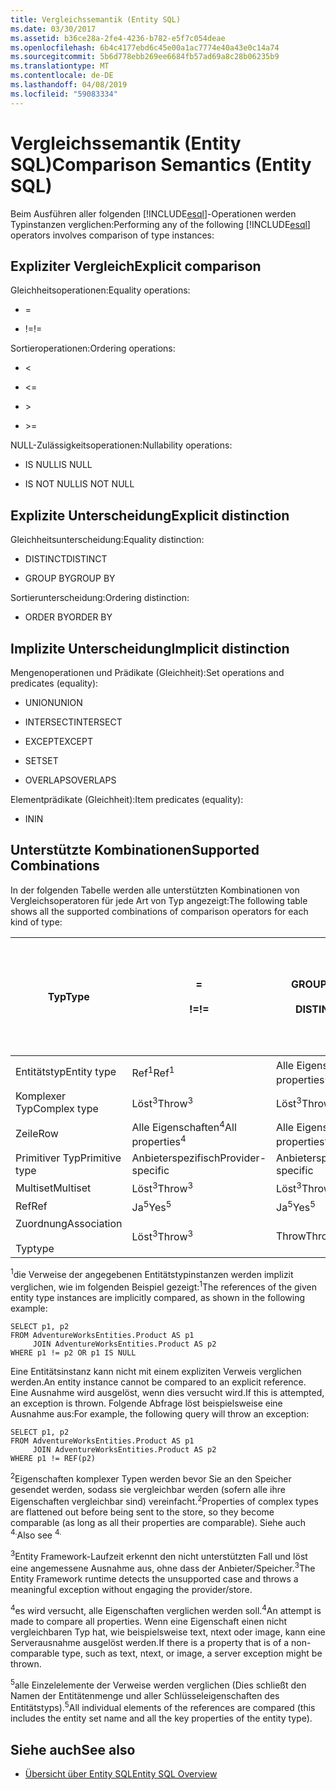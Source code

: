 ```yaml
---
title: Vergleichssemantik (Entity SQL)
ms.date: 03/30/2017
ms.assetid: b36ce28a-2fe4-4236-b782-e5f7c054deae
ms.openlocfilehash: 6b4c4177ebd6c45e00a1ac7774e40a43e0c14a74
ms.sourcegitcommit: 5b6d778ebb269ee6684fb57ad69a8c28b06235b9
ms.translationtype: MT
ms.contentlocale: de-DE
ms.lasthandoff: 04/08/2019
ms.locfileid: "59083334"
---
```

# <a name="comparison-semantics-entity-sql"></a><span data-ttu-id="d6d68-102">Vergleichssemantik (Entity SQL)</span><span class="sxs-lookup"><span data-stu-id="d6d68-102">Comparison Semantics (Entity SQL)</span></span>
<span data-ttu-id="d6d68-103">Beim Ausführen aller folgenden [!INCLUDE[esql](../../../../../../includes/esql-md.md)]-Operationen werden Typinstanzen verglichen:</span><span class="sxs-lookup"><span data-stu-id="d6d68-103">Performing any of the following [!INCLUDE[esql](../../../../../../includes/esql-md.md)] operators involves comparison of type instances:</span></span>  
  
## <a name="explicit-comparison"></a><span data-ttu-id="d6d68-104">Expliziter Vergleich</span><span class="sxs-lookup"><span data-stu-id="d6d68-104">Explicit comparison</span></span>  
 <span data-ttu-id="d6d68-105">Gleichheitsoperationen:</span><span class="sxs-lookup"><span data-stu-id="d6d68-105">Equality operations:</span></span>  
  
-   =  
  
-   <span data-ttu-id="d6d68-106">!=</span><span class="sxs-lookup"><span data-stu-id="d6d68-106">!=</span></span>  
  
 <span data-ttu-id="d6d68-107">Sortieroperationen:</span><span class="sxs-lookup"><span data-stu-id="d6d68-107">Ordering operations:</span></span>  
  
-   <  
  
-   \<=  
  
-   \>  
  
-   \>=  
  
 <span data-ttu-id="d6d68-108">NULL-Zulässigkeitsoperationen:</span><span class="sxs-lookup"><span data-stu-id="d6d68-108">Nullability operations:</span></span>  
  
-   <span data-ttu-id="d6d68-109">IS NULL</span><span class="sxs-lookup"><span data-stu-id="d6d68-109">IS NULL</span></span>  
  
-   <span data-ttu-id="d6d68-110">IS NOT NULL</span><span class="sxs-lookup"><span data-stu-id="d6d68-110">IS NOT NULL</span></span>  
  
## <a name="explicit-distinction"></a><span data-ttu-id="d6d68-111">Explizite Unterscheidung</span><span class="sxs-lookup"><span data-stu-id="d6d68-111">Explicit distinction</span></span>  
 <span data-ttu-id="d6d68-112">Gleichheitsunterscheidung:</span><span class="sxs-lookup"><span data-stu-id="d6d68-112">Equality distinction:</span></span>  
  
-   <span data-ttu-id="d6d68-113">DISTINCT</span><span class="sxs-lookup"><span data-stu-id="d6d68-113">DISTINCT</span></span>  
  
-   <span data-ttu-id="d6d68-114">GROUP BY</span><span class="sxs-lookup"><span data-stu-id="d6d68-114">GROUP BY</span></span>  
  
 <span data-ttu-id="d6d68-115">Sortierunterscheidung:</span><span class="sxs-lookup"><span data-stu-id="d6d68-115">Ordering distinction:</span></span>  
  
-   <span data-ttu-id="d6d68-116">ORDER BY</span><span class="sxs-lookup"><span data-stu-id="d6d68-116">ORDER BY</span></span>  
  
## <a name="implicit-distinction"></a><span data-ttu-id="d6d68-117">Implizite Unterscheidung</span><span class="sxs-lookup"><span data-stu-id="d6d68-117">Implicit distinction</span></span>  
 <span data-ttu-id="d6d68-118">Mengenoperationen und Prädikate (Gleichheit):</span><span class="sxs-lookup"><span data-stu-id="d6d68-118">Set operations and predicates (equality):</span></span>  
  
-   <span data-ttu-id="d6d68-119">UNION</span><span class="sxs-lookup"><span data-stu-id="d6d68-119">UNION</span></span>  
  
-   <span data-ttu-id="d6d68-120">INTERSECT</span><span class="sxs-lookup"><span data-stu-id="d6d68-120">INTERSECT</span></span>  
  
-   <span data-ttu-id="d6d68-121">EXCEPT</span><span class="sxs-lookup"><span data-stu-id="d6d68-121">EXCEPT</span></span>  
  
-   <span data-ttu-id="d6d68-122">SET</span><span class="sxs-lookup"><span data-stu-id="d6d68-122">SET</span></span>  
  
-   <span data-ttu-id="d6d68-123">OVERLAPS</span><span class="sxs-lookup"><span data-stu-id="d6d68-123">OVERLAPS</span></span>  
  
 <span data-ttu-id="d6d68-124">Elementprädikate (Gleichheit):</span><span class="sxs-lookup"><span data-stu-id="d6d68-124">Item predicates (equality):</span></span>  
  
-   <span data-ttu-id="d6d68-125">IN</span><span class="sxs-lookup"><span data-stu-id="d6d68-125">IN</span></span>  
  
## <a name="supported-combinations"></a><span data-ttu-id="d6d68-126">Unterstützte Kombinationen</span><span class="sxs-lookup"><span data-stu-id="d6d68-126">Supported Combinations</span></span>  
 <span data-ttu-id="d6d68-127">In der folgenden Tabelle werden alle unterstützten Kombinationen von Vergleichsoperatoren für jede Art von Typ angezeigt:</span><span class="sxs-lookup"><span data-stu-id="d6d68-127">The following table shows all the supported combinations of comparison operators for each kind of type:</span></span>  
  
|**<span data-ttu-id="d6d68-128">Typ</span><span class="sxs-lookup"><span data-stu-id="d6d68-128">Type</span></span>**|**=**<br /><br /> **<span data-ttu-id="d6d68-129">!=</span><span class="sxs-lookup"><span data-stu-id="d6d68-129">!=</span></span>**|**<span data-ttu-id="d6d68-130">GROUP BY</span><span class="sxs-lookup"><span data-stu-id="d6d68-130">GROUP BY</span></span>**<br /><br /> **<span data-ttu-id="d6d68-131">DISTINCT</span><span class="sxs-lookup"><span data-stu-id="d6d68-131">DISTINCT</span></span>**|**<span data-ttu-id="d6d68-132">UNION</span><span class="sxs-lookup"><span data-stu-id="d6d68-132">UNION</span></span>**<br /><br /> **<span data-ttu-id="d6d68-133">INTERSECT</span><span class="sxs-lookup"><span data-stu-id="d6d68-133">INTERSECT</span></span>**<br /><br /> **<span data-ttu-id="d6d68-134">EXCEPT</span><span class="sxs-lookup"><span data-stu-id="d6d68-134">EXCEPT</span></span>**<br /><br /> **<span data-ttu-id="d6d68-135">SET</span><span class="sxs-lookup"><span data-stu-id="d6d68-135">SET</span></span>**<br /><br /> **<span data-ttu-id="d6d68-136">OVERLAPS</span><span class="sxs-lookup"><span data-stu-id="d6d68-136">OVERLAPS</span></span>**|**<span data-ttu-id="d6d68-137">IN</span><span class="sxs-lookup"><span data-stu-id="d6d68-137">IN</span></span>**|**<span data-ttu-id="d6d68-138"><   <=</span><span class="sxs-lookup"><span data-stu-id="d6d68-138"><   <=</span></span>**<br /><br /> **<span data-ttu-id="d6d68-139">>   >=</span><span class="sxs-lookup"><span data-stu-id="d6d68-139">>   >=</span></span>**|**<span data-ttu-id="d6d68-140">ORDER BY</span><span class="sxs-lookup"><span data-stu-id="d6d68-140">ORDER BY</span></span>**|**<span data-ttu-id="d6d68-141">IS NULL</span><span class="sxs-lookup"><span data-stu-id="d6d68-141">IS NULL</span></span>**<br /><br /> **<span data-ttu-id="d6d68-142">IS NOT NULL</span><span class="sxs-lookup"><span data-stu-id="d6d68-142">IS NOT NULL</span></span>**|  
|-|-|-|-|-|-|-|-|  
|<span data-ttu-id="d6d68-143">Entitätstyp</span><span class="sxs-lookup"><span data-stu-id="d6d68-143">Entity type</span></span>|<span data-ttu-id="d6d68-144">Ref<sup>1</sup></span><span class="sxs-lookup"><span data-stu-id="d6d68-144">Ref<sup>1</sup></span></span>|<span data-ttu-id="d6d68-145">Alle Eigenschaften<sup>2</sup></span><span class="sxs-lookup"><span data-stu-id="d6d68-145">All properties<sup>2</sup></span></span>|<span data-ttu-id="d6d68-146">Alle Eigenschaften<sup>2</sup></span><span class="sxs-lookup"><span data-stu-id="d6d68-146">All properties<sup>2</sup></span></span>|<span data-ttu-id="d6d68-147">Alle Eigenschaften<sup>2</sup></span><span class="sxs-lookup"><span data-stu-id="d6d68-147">All properties<sup>2</sup></span></span>|<span data-ttu-id="d6d68-148">Löst<sup>3</sup></span><span class="sxs-lookup"><span data-stu-id="d6d68-148">Throw<sup>3</sup></span></span>|<span data-ttu-id="d6d68-149">Löst<sup>3</sup></span><span class="sxs-lookup"><span data-stu-id="d6d68-149">Throw<sup>3</sup></span></span>|<span data-ttu-id="d6d68-150">Ref<sup>1</sup></span><span class="sxs-lookup"><span data-stu-id="d6d68-150">Ref<sup>1</sup></span></span>|  
|<span data-ttu-id="d6d68-151">Komplexer Typ</span><span class="sxs-lookup"><span data-stu-id="d6d68-151">Complex type</span></span>|<span data-ttu-id="d6d68-152">Löst<sup>3</sup></span><span class="sxs-lookup"><span data-stu-id="d6d68-152">Throw<sup>3</sup></span></span>|<span data-ttu-id="d6d68-153">Löst<sup>3</sup></span><span class="sxs-lookup"><span data-stu-id="d6d68-153">Throw<sup>3</sup></span></span>|<span data-ttu-id="d6d68-154">Löst<sup>3</sup></span><span class="sxs-lookup"><span data-stu-id="d6d68-154">Throw<sup>3</sup></span></span>|<span data-ttu-id="d6d68-155">Löst<sup>3</sup></span><span class="sxs-lookup"><span data-stu-id="d6d68-155">Throw<sup>3</sup></span></span>|<span data-ttu-id="d6d68-156">Löst<sup>3</sup></span><span class="sxs-lookup"><span data-stu-id="d6d68-156">Throw<sup>3</sup></span></span>|<span data-ttu-id="d6d68-157">Löst<sup>3</sup></span><span class="sxs-lookup"><span data-stu-id="d6d68-157">Throw<sup>3</sup></span></span>|<span data-ttu-id="d6d68-158">Löst<sup>3</sup></span><span class="sxs-lookup"><span data-stu-id="d6d68-158">Throw<sup>3</sup></span></span>|  
|<span data-ttu-id="d6d68-159">Zeile</span><span class="sxs-lookup"><span data-stu-id="d6d68-159">Row</span></span>|<span data-ttu-id="d6d68-160">Alle Eigenschaften<sup>4</sup></span><span class="sxs-lookup"><span data-stu-id="d6d68-160">All properties<sup>4</sup></span></span>|<span data-ttu-id="d6d68-161">Alle Eigenschaften<sup>4</sup></span><span class="sxs-lookup"><span data-stu-id="d6d68-161">All properties<sup>4</sup></span></span>|<span data-ttu-id="d6d68-162">Alle Eigenschaften<sup>4</sup></span><span class="sxs-lookup"><span data-stu-id="d6d68-162">All properties<sup>4</sup></span></span>|<span data-ttu-id="d6d68-163">Löst<sup>3</sup></span><span class="sxs-lookup"><span data-stu-id="d6d68-163">Throw<sup>3</sup></span></span>|<span data-ttu-id="d6d68-164">Löst<sup>3</sup></span><span class="sxs-lookup"><span data-stu-id="d6d68-164">Throw<sup>3</sup></span></span>|<span data-ttu-id="d6d68-165">Alle Eigenschaften<sup>4</sup></span><span class="sxs-lookup"><span data-stu-id="d6d68-165">All properties<sup>4</sup></span></span>|<span data-ttu-id="d6d68-166">Löst<sup>3</sup></span><span class="sxs-lookup"><span data-stu-id="d6d68-166">Throw<sup>3</sup></span></span>|  
|<span data-ttu-id="d6d68-167">Primitiver Typ</span><span class="sxs-lookup"><span data-stu-id="d6d68-167">Primitive type</span></span>|<span data-ttu-id="d6d68-168">Anbieterspezifisch</span><span class="sxs-lookup"><span data-stu-id="d6d68-168">Provider-specific</span></span>|<span data-ttu-id="d6d68-169">Anbieterspezifisch</span><span class="sxs-lookup"><span data-stu-id="d6d68-169">Provider-specific</span></span>|<span data-ttu-id="d6d68-170">Anbieterspezifisch</span><span class="sxs-lookup"><span data-stu-id="d6d68-170">Provider-specific</span></span>|<span data-ttu-id="d6d68-171">Anbieterspezifisch</span><span class="sxs-lookup"><span data-stu-id="d6d68-171">Provider-specific</span></span>|<span data-ttu-id="d6d68-172">Anbieterspezifisch</span><span class="sxs-lookup"><span data-stu-id="d6d68-172">Provider-specific</span></span>|<span data-ttu-id="d6d68-173">Anbieterspezifisch</span><span class="sxs-lookup"><span data-stu-id="d6d68-173">Provider-specific</span></span>|<span data-ttu-id="d6d68-174">Anbieterspezifisch</span><span class="sxs-lookup"><span data-stu-id="d6d68-174">Provider-specific</span></span>|  
|<span data-ttu-id="d6d68-175">Multiset</span><span class="sxs-lookup"><span data-stu-id="d6d68-175">Multiset</span></span>|<span data-ttu-id="d6d68-176">Löst<sup>3</sup></span><span class="sxs-lookup"><span data-stu-id="d6d68-176">Throw<sup>3</sup></span></span>|<span data-ttu-id="d6d68-177">Löst<sup>3</sup></span><span class="sxs-lookup"><span data-stu-id="d6d68-177">Throw<sup>3</sup></span></span>|<span data-ttu-id="d6d68-178">Löst<sup>3</sup></span><span class="sxs-lookup"><span data-stu-id="d6d68-178">Throw<sup>3</sup></span></span>|<span data-ttu-id="d6d68-179">Löst<sup>3</sup></span><span class="sxs-lookup"><span data-stu-id="d6d68-179">Throw<sup>3</sup></span></span>|<span data-ttu-id="d6d68-180">Löst<sup>3</sup></span><span class="sxs-lookup"><span data-stu-id="d6d68-180">Throw<sup>3</sup></span></span>|<span data-ttu-id="d6d68-181">Löst<sup>3</sup></span><span class="sxs-lookup"><span data-stu-id="d6d68-181">Throw<sup>3</sup></span></span>|<span data-ttu-id="d6d68-182">Löst<sup>3</sup></span><span class="sxs-lookup"><span data-stu-id="d6d68-182">Throw<sup>3</sup></span></span>|  
|<span data-ttu-id="d6d68-183">Ref</span><span class="sxs-lookup"><span data-stu-id="d6d68-183">Ref</span></span>|<span data-ttu-id="d6d68-184">Ja<sup>5</sup></span><span class="sxs-lookup"><span data-stu-id="d6d68-184">Yes<sup>5</sup></span></span>|<span data-ttu-id="d6d68-185">Ja<sup>5</sup></span><span class="sxs-lookup"><span data-stu-id="d6d68-185">Yes<sup>5</sup></span></span>|<span data-ttu-id="d6d68-186">Ja<sup>5</sup></span><span class="sxs-lookup"><span data-stu-id="d6d68-186">Yes<sup>5</sup></span></span>|<span data-ttu-id="d6d68-187">Ja<sup>5</sup></span><span class="sxs-lookup"><span data-stu-id="d6d68-187">Yes<sup>5</sup></span></span>|<span data-ttu-id="d6d68-188">Throw</span><span class="sxs-lookup"><span data-stu-id="d6d68-188">Throw</span></span>|<span data-ttu-id="d6d68-189">Throw</span><span class="sxs-lookup"><span data-stu-id="d6d68-189">Throw</span></span>|<span data-ttu-id="d6d68-190">Ja<sup>5</sup></span><span class="sxs-lookup"><span data-stu-id="d6d68-190">Yes<sup>5</sup></span></span>|  
|<span data-ttu-id="d6d68-191">Zuordnung</span><span class="sxs-lookup"><span data-stu-id="d6d68-191">Association</span></span><br /><br /> <span data-ttu-id="d6d68-192">Typ</span><span class="sxs-lookup"><span data-stu-id="d6d68-192">type</span></span>|<span data-ttu-id="d6d68-193">Löst<sup>3</sup></span><span class="sxs-lookup"><span data-stu-id="d6d68-193">Throw<sup>3</sup></span></span>|<span data-ttu-id="d6d68-194">Throw</span><span class="sxs-lookup"><span data-stu-id="d6d68-194">Throw</span></span>|<span data-ttu-id="d6d68-195">Throw</span><span class="sxs-lookup"><span data-stu-id="d6d68-195">Throw</span></span>|<span data-ttu-id="d6d68-196">Throw</span><span class="sxs-lookup"><span data-stu-id="d6d68-196">Throw</span></span>|<span data-ttu-id="d6d68-197">Löst<sup>3</sup></span><span class="sxs-lookup"><span data-stu-id="d6d68-197">Throw<sup>3</sup></span></span>|<span data-ttu-id="d6d68-198">Löst<sup>3</sup></span><span class="sxs-lookup"><span data-stu-id="d6d68-198">Throw<sup>3</sup></span></span>|<span data-ttu-id="d6d68-199">Löst<sup>3</sup></span><span class="sxs-lookup"><span data-stu-id="d6d68-199">Throw<sup>3</sup></span></span>|  
  
 <span data-ttu-id="d6d68-200"><sup>1</sup>die Verweise der angegebenen Entitätstypinstanzen werden implizit verglichen, wie im folgenden Beispiel gezeigt:</span><span class="sxs-lookup"><span data-stu-id="d6d68-200"><sup>1</sup>The references of the given entity type instances are implicitly compared, as shown in the following example:</span></span>  
  
```  
SELECT p1, p2   
FROM AdventureWorksEntities.Product AS p1   
     JOIN AdventureWorksEntities.Product AS p2   
WHERE p1 != p2 OR p1 IS NULL  
```  
  
 <span data-ttu-id="d6d68-201">Eine Entitätsinstanz kann nicht mit einem expliziten Verweis verglichen werden.</span><span class="sxs-lookup"><span data-stu-id="d6d68-201">An entity instance cannot be compared to an explicit reference.</span></span> <span data-ttu-id="d6d68-202">Eine Ausnahme wird ausgelöst, wenn dies versucht wird.</span><span class="sxs-lookup"><span data-stu-id="d6d68-202">If this is attempted, an exception is thrown.</span></span> <span data-ttu-id="d6d68-203">Folgende Abfrage löst beispielsweise eine Ausnahme aus:</span><span class="sxs-lookup"><span data-stu-id="d6d68-203">For example, the following query will throw an exception:</span></span>  
  
```  
SELECT p1, p2   
FROM AdventureWorksEntities.Product AS p1   
     JOIN AdventureWorksEntities.Product AS p2   
WHERE p1 != REF(p2)  
```  
  
 <span data-ttu-id="d6d68-204"><sup>2</sup>Eigenschaften komplexer Typen werden bevor Sie an den Speicher gesendet werden, sodass sie vergleichbar werden (sofern alle ihre Eigenschaften vergleichbar sind) vereinfacht.</span><span class="sxs-lookup"><span data-stu-id="d6d68-204"><sup>2</sup>Properties of complex types are flattened out before being sent to the store, so they become comparable (as long as all their properties are comparable).</span></span> <span data-ttu-id="d6d68-205">Siehe auch <sup>4.</sup></span><span class="sxs-lookup"><span data-stu-id="d6d68-205">Also see <sup>4.</sup></span></span>  
  
 <span data-ttu-id="d6d68-206"><sup>3</sup>Entity Framework-Laufzeit erkennt den nicht unterstützten Fall und löst eine angemessene Ausnahme aus, ohne dass der Anbieter/Speicher.</span><span class="sxs-lookup"><span data-stu-id="d6d68-206"><sup>3</sup>The Entity Framework runtime detects the unsupported case and throws a meaningful exception without engaging the provider/store.</span></span>  
  
 <span data-ttu-id="d6d68-207"><sup>4</sup>es wird versucht, alle Eigenschaften verglichen werden soll.</span><span class="sxs-lookup"><span data-stu-id="d6d68-207"><sup>4</sup>An attempt is made to compare all properties.</span></span> <span data-ttu-id="d6d68-208">Wenn eine Eigenschaft einen nicht vergleichbaren Typ hat, wie beispielsweise text, ntext oder image, kann eine Serverausnahme ausgelöst werden.</span><span class="sxs-lookup"><span data-stu-id="d6d68-208">If there is a property that is of a non-comparable type, such as text, ntext, or image, a server exception might be thrown.</span></span>  
  
 <span data-ttu-id="d6d68-209"><sup>5</sup>alle Einzelelemente der Verweise werden verglichen (Dies schließt den Namen der Entitätenmenge und aller Schlüsseleigenschaften des Entitätstyps).</span><span class="sxs-lookup"><span data-stu-id="d6d68-209"><sup>5</sup>All individual elements of the references are compared (this includes the entity set name and all the key properties of the entity type).</span></span>  
  
## <a name="see-also"></a><span data-ttu-id="d6d68-210">Siehe auch</span><span class="sxs-lookup"><span data-stu-id="d6d68-210">See also</span></span>

- [<span data-ttu-id="d6d68-211">Übersicht über Entity SQL</span><span class="sxs-lookup"><span data-stu-id="d6d68-211">Entity SQL Overview</span></span>](../../../../../../docs/framework/data/adonet/ef/language-reference/entity-sql-overview.md)
